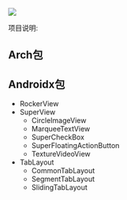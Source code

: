 [![](https://jitpack.io/v/leo94666/AnLibrary.svg)](https://jitpack.io/#leo94666/AnLibrary)

项目说明:

## Arch包

## Androidx包

   - RockerView
   - SuperView
     - CircleImageView
     - MarqueeTextView
     - SuperCheckBox
     - SuperFloatingActionButton
     - TextureVideoView
   - TabLayout
     - CommonTabLayout
     - SegmentTabLayout
     - SlidingTabLayout
